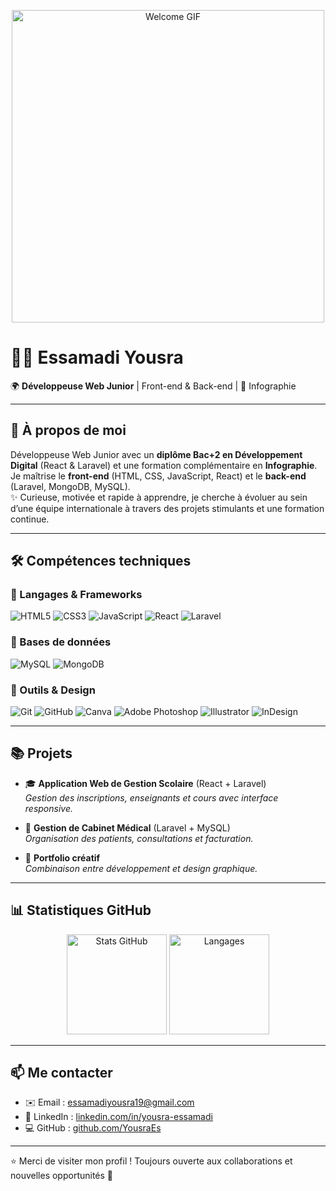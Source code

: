 <p align="center">
  <img src="https://media4.giphy.com/media/v1.Y2lkPTc5MGI3NjExdjFoZzk1NG0zdjJ6MmFwbXBoZWFjNGpyNTNlbDVlcm9zN3ZmcDNubCZlcD12MV9pbnRlcm5hbF9naWZfYnlfaWQmY3Q9Zw/3ohs7LtH9LX6YlWx68/giphy.gif" alt="Welcome GIF" width="500"/>
</p>

# 👩‍💻 Essamadi Yousra  

🌍 **Développeuse Web Junior** | Front-end & Back-end | 🎨 Infographie  

---

## 🚀 À propos de moi
Développeuse Web Junior avec un **diplôme Bac+2 en Développement Digital** (React & Laravel) et une formation complémentaire en **Infographie**.  
Je maîtrise le **front-end** (HTML, CSS, JavaScript, React) et le **back-end** (Laravel, MongoDB, MySQL).  
✨ Curieuse, motivée et rapide à apprendre, je cherche à évoluer au sein d’une équipe internationale à travers des projets stimulants et une formation continue.  

---

## 🛠️ Compétences techniques  

### 🔹 Langages & Frameworks
![HTML5](https://img.shields.io/badge/HTML5-E34F26?style=for-the-badge&logo=html5&logoColor=white)
![CSS3](https://img.shields.io/badge/CSS3-1572B6?style=for-the-badge&logo=css3&logoColor=white)
![JavaScript](https://img.shields.io/badge/JavaScript-F7DF1E?style=for-the-badge&logo=javascript&logoColor=black)
![React](https://img.shields.io/badge/React-61DAFB?style=for-the-badge&logo=react&logoColor=black)
![Laravel](https://img.shields.io/badge/Laravel-FF2D20?style=for-the-badge&logo=laravel&logoColor=white)

### 🔹 Bases de données
![MySQL](https://img.shields.io/badge/MySQL-4479A1?style=for-the-badge&logo=mysql&logoColor=white)
![MongoDB](https://img.shields.io/badge/MongoDB-4EA94B?style=for-the-badge&logo=mongodb&logoColor=white)

### 🔹 Outils & Design
![Git](https://img.shields.io/badge/Git-F05032?style=for-the-badge&logo=git&logoColor=white)
![GitHub](https://img.shields.io/badge/GitHub-181717?style=for-the-badge&logo=github&logoColor=white)
![Canva](https://img.shields.io/badge/Canva-00C4CC?style=for-the-badge&logo=canva&logoColor=white)
![Adobe Photoshop](https://img.shields.io/badge/Photoshop-31A8FF?style=for-the-badge&logo=adobe-photoshop&logoColor=white)
![Illustrator](https://img.shields.io/badge/Illustrator-FF9A00?style=for-the-badge&logo=adobe-illustrator&logoColor=white)
![InDesign](https://img.shields.io/badge/InDesign-FF3366?style=for-the-badge&logo=adobe-indesign&logoColor=white)

---

## 📚 Projets  

- 🎓 **Application Web de Gestion Scolaire** (React + Laravel)  
  _Gestion des inscriptions, enseignants et cours avec interface responsive._  

- 🏥 **Gestion de Cabinet Médical** (Laravel + MySQL)  
  _Organisation des patients, consultations et facturation._  

- 🎨 **Portfolio créatif**  
  _Combinaison entre développement et design graphique._  

---

## 📊 Statistiques GitHub  

<p align="center">
  <img src="https://github-readme-stats.vercel.app/api?username=YousraEs&show_icons=true&theme=radical" alt="Stats GitHub" height="160"/>
  <img src="https://github-readme-stats.vercel.app/api/top-langs/?username=YousraEs&layout=compact&theme=radical" alt="Langages" height="160"/>
</p>

---

## 📫 Me contacter  

- ✉️ Email : [essamadiyousra19@gmail.com](mailto:essamadiyousra19@gmail.com)  
- 💼 LinkedIn : [linkedin.com/in/yousra-essamadi](https://www.linkedin.com/in/yousra-essamadi/)  
- 💻 GitHub : [github.com/YousraEs](https://github.com/YousraEs)  

---

⭐ Merci de visiter mon profil ! Toujours ouverte aux collaborations et nouvelles opportunités 🚀
